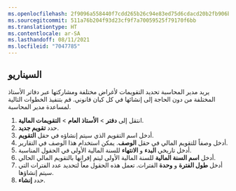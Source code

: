 ```yaml
---
ms.openlocfilehash: 2f9096a558440f7cdd265b26c94e83ed75d6cdacd20b2fb906b74b3f15b67fae
ms.sourcegitcommit: 511a76b204f93d23cf9f7a70059525f79170f6bb
ms.translationtype: HT
ms.contentlocale: ar-SA
ms.lasthandoff: 08/11/2021
ms.locfileid: "7047785"
---
```

## <a name="scenario"></a>السيناريو
يريد مدير المحاسبة تحديد التقويمات لأغراض مختلفة ومشاركتها عبر دفاتر الأستاذ المختلفة من دون الحاجة إلى إنشائها في كل كيان قانوني. قم بتنفيذ الخطوات التالية لمساعدة مدير المحاسبة.

1. انتقل إلى **دفتر** > **الأستاذ العام** > **التقويمات المالية**.
1. حدد **تقويم جديد**.
1. أدخل اسم التقويم الذي سيتم إنشاؤه في حقل **التقويم**.
1. أدخل وصفاً للتقويم المالي في حقل **الوصف**. يمكن استخدام هذا الوصف في التقارير.
1. أدخل تاريخي **البدء** و **الانتهاء** للسنة المالية الأولى في الحقول المناسبة.
1. أدخل **اسم السنة المالية** للسنة المالية الأولى ليتم إقرانها بالتقويم المالي الحالي.
1. أدخل **طول الفترة** و **وحدة** الفترات. تعمل هذه الحقول معاً لتحديد عدد الفترات التي سيتم إنشاؤها.
1. حدد **إنشاء**.



